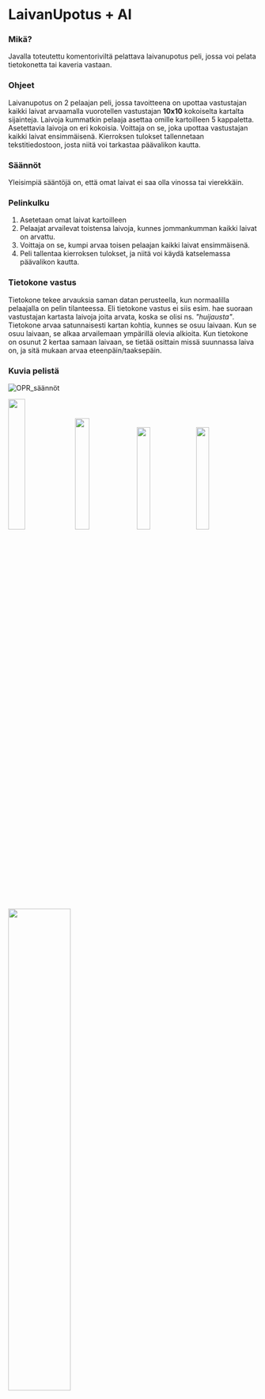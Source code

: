 # LaivanUpotus + AI
 ### Mikä?
Javalla toteutettu komentoriviltä pelattava laivanupotus peli, jossa voi pelata tietokonetta tai kaveria vastaan.

 ### Ohjeet
Laivanupotus on 2 pelaajan peli, jossa tavoitteena on upottaa vastustajan kaikki laivat arvaamalla
vuorotellen vastustajan **10x10** kokoiselta kartalta sijainteja. Laivoja kummatkin pelaaja asettaa omille kartoilleen 5 
kappaletta. Asetettavia laivoja on eri kokoisia. Voittaja on se, joka upottaa vastustajan kaikki laivat 
ensimmäisenä. Kierroksen tulokset tallennetaan tekstitiedostoon, josta niitä voi tarkastaa päävalikon kautta.

 ### Säännöt
Yleisimpiä sääntöjä on, että omat laivat ei saa olla vinossa tai vierekkäin.

 ### Pelinkulku
1. Asetetaan omat laivat kartoilleen
2. Pelaajat arvailevat toistensa laivoja, kunnes jommankumman kaikki laivat on arvattu.
3. Voittaja on se, kumpi arvaa toisen pelaajan kaikki laivat ensimmäisenä.
4. Peli tallentaa kierroksen tulokset, ja niitä voi käydä katselemassa päävalikon kautta.

 ### Tietokone vastus
Tietokone tekee arvauksia saman datan perusteella, kun normaalilla pelaajalla on pelin tilanteessa.
Eli tietokone vastus ei siis esim. hae suoraan vastustajan kartasta laivoja joita arvata, koska se olisi ns. *"huijausta"*.
Tietokone arvaa satunnaisesti kartan kohtia, kunnes se osuu laivaan. Kun se osuu laivaan, se alkaa arvailemaan ympärillä olevia alkioita.
Kun tietokone on osunut 2 kertaa samaan laivaan, se tietää osittain missä suunnassa laiva on, ja sitä mukaan arvaa eteenpäin/taaksepäin.


### Kuvia pelistä

![OPR_säännöt](https://github.com/miikaran/laivan-upotus/assets/88707539/5b9ef939-47ec-47ab-a769-a4ebb7f43a69)

<div float="left">
  <img src="https://github.com/miikaran/laivan-upotus/assets/88707539/f63656ea-5373-44d2-8070-048153d3cccb" width="26%">
  <img src="https://github.com/miikaran/laivan-upotus/assets/88707539/80d72102-44e3-4b2c-9f47-6ade7651b5eb" width="24%">
  <img src="https://github.com/miikaran/laivan-upotus/assets/88707539/1cb634de-c72b-4b45-bd1e-ef831ffd5bd4" width="23%">
  <img src="https://github.com/miikaran/laivan-upotus/assets/88707539/a7567950-f66d-4b24-b85c-53a50d54eef8" width="23%">
</div>

<br>

<img width=50% src="https://github.com/miikaran/laivan-upotus/assets/88707539/98eca324-80fb-44a1-a2f1-9532d4112f3a">

